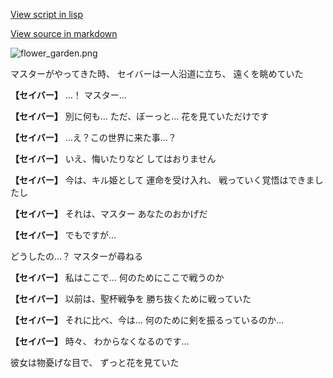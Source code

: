 [View script in lisp](../scripts/10241101.txt)

[View source in markdown](10241101.md)

![flower_garden.png](../images/backgrounds/flower_garden.png)

マスターがやってきた時、
セイバーは一人沿道に立ち、
遠くを眺めていた

**【セイバー】**
…！
マスター…

**【セイバー】**
別に何も…
ただ、ぼーっと…
花を見ていただけです

**【セイバー】**
…え？この世界に来た事…？

**【セイバー】**
いえ、悔いたりなど
してはおりません

**【セイバー】**
今は、キル姫として
運命を受け入れ、
戦っていく覚悟はできましたし

**【セイバー】**
それは、マスター
あなたのおかげだ

**【セイバー】**
でもですが…

どうしたの…？
マスターが尋ねる

**【セイバー】**
私はここで…
何のためにここで戦うのか

**【セイバー】**
以前は、聖杯戦争を
勝ち抜くために戦っていた

**【セイバー】**
それに比べ、今は…
何のために剣を振るっているのか…

**【セイバー】**
時々、
わからなくなるのです…

彼女は物憂げな目で、
ずっと花を見ていた